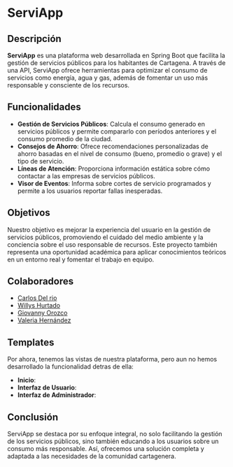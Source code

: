 # ServiApp

## Descripción

**ServiApp** es una plataforma web desarrollada en Spring Boot que facilita la gestión de servicios públicos para los habitantes de Cartagena. A través de una API, ServiApp ofrece herramientas para optimizar el consumo de servicios como energía, agua y gas, además de fomentar un uso más responsable y consciente de los recursos.

## Funcionalidades

- **Gestión de Servicios Públicos**: Calcula el consumo generado en servicios públicos y permite compararlo con períodos anteriores y el consumo promedio de la ciudad.
- **Consejos de Ahorro**: Ofrece recomendaciones personalizadas de ahorro basadas en el nivel de consumo (bueno, promedio o grave) y el tipo de servicio.
- **Líneas de Atención**: Proporciona información estática sobre cómo contactar a las empresas de servicios públicos.
- **Visor de Eventos**: Informa sobre cortes de servicio programados y permite a los usuarios reportar fallas inesperadas.

## Objetivos

Nuestro objetivo es mejorar la experiencia del usuario en la gestión de servicios públicos, promoviendo el cuidado del medio ambiente y la conciencia sobre el uso responsable de recursos. Este proyecto también representa una oportunidad académica para aplicar conocimientos teóricos en un entorno real y fomentar el trabajo en equipo.

## Colaboradores

- [Carlos Del rio](https://github.com/cdelriot1121)
- [Willys Hurtado](https://github.com/Sirwillys06)
- [Giovanny Orozco](https://github.com/Gaos-Orozco)
- [Valeria Hernández](https://github.com/valeriahh33)

## Templates

Por ahora, tenemos las vistas de nuestra plataforma, pero aun no hemos desarrollado la funcionalidad detras de ella:

- **Inicio**:
- **Interfaz de Usuario**: 
- **Interfaz de Administrador**:

## Conclusión

ServiApp se destaca por su enfoque integral, no solo facilitando la gestión de los servicios públicos, sino también educando a los usuarios sobre un consumo más responsable. Así, ofrecemos una solución completa y adaptada a las necesidades de la comunidad cartagenera.
